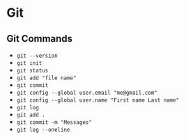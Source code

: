 # Git

## Git Commands

- `git --version`
- `git init`
- `git status`
- `git add "file name"`
- `git commit`
- `git config --global user.email "me@gmail.com"`
- `git config --global user.name "First name Last name"`
- `git log`
- `git add .`
- `git commit -m "Messages"`
- `git log --oneline`
